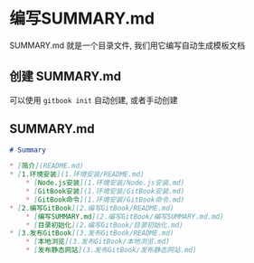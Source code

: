 # 编写SUMMARY.md

SUMMARY.md 就是一个目录文件, 我们用它编写自动生成模板文档
## 创建 SUMMARY.md

可以使用 `gitbook init` 自动创建, 或者手动创建

## SUMMARY.md

```md
# Summary

* [简介](README.md)
* [1.环境安装](1.环境安装/README.md)
    * [Node.js安装](1.环境安装/Node.js安装.md)
    * [GitBook安装](1.环境安装/GitBook安装.md)
    * [GitBook命令](1.环境安装/GitBook命令.md)
* [2.编写GitBook](2.编写GitBook/README.md)
    * [编写SUMMARY.md](2.编写GitBook/编写SUMMARY.md.md)
    * [目录初始化](2.编写GitBook/目录初始化.md)
* [3.发布GitBook](3.发布GitBook/README.md)
    * [本地浏览](3.发布GitBook/本地浏览.md)
    * [发布静态网站](3.发布GitBook/发布静态网站.md)
```